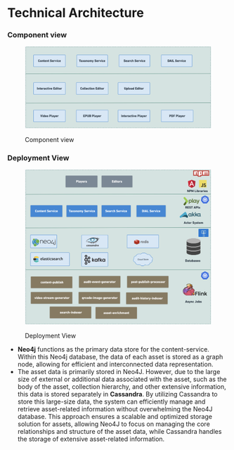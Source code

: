 # Technical Architecture

### Component view

<figure><img src="../.gitbook/assets/Component View.png" alt=""><figcaption><p>Component view</p></figcaption></figure>

### Deployment View

<figure><img src="../.gitbook/assets/Deployemnt View (2).png" alt=""><figcaption><p>Deployment View</p></figcaption></figure>

* **Neo4j** functions as the primary data store for the content-service. Within this Neo4j database, the data of each asset is stored as a graph node, allowing for efficient and interconnected data representation.
* The asset data is primarily stored in Neo4J. However, due to the large size of external or additional data associated with the asset, such as the body of the asset, collection hierarchy, and other extensive information, this data is stored separately in **Cassandra**. By utilizing Cassandra to store this large-size data, the system can efficiently manage and retrieve asset-related information without overwhelming the Neo4J database. This approach ensures a scalable and optimized storage solution for assets, allowing Neo4J to focus on managing the core relationships and structure of the asset data, while Cassandra handles the storage of extensive asset-related information.
